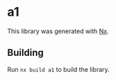 # a1

This library was generated with [Nx](https://nx.dev).

## Building

Run `nx build a1` to build the library.
